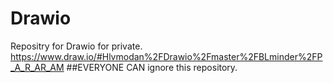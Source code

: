 # Drawio
Repositry for Drawio for private.   
https://www.draw.io/#Hlvmodan%2FDrawio%2Fmaster%2FBLminder%2FP_A_R_AR_AM
##EVERYONE CAN ignore this repository.
